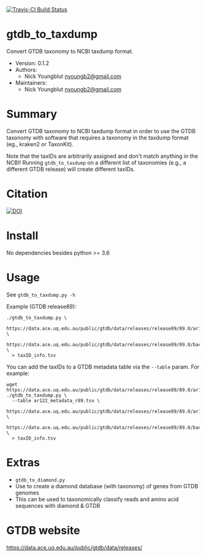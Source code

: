 [![Travis-CI Build Status](https://travis-ci.org/nick-youngblut/gtdb_to_taxdump.svg?branch=master)](https://travis-ci.org/nick-youngblut/gtdb_to_taxdump)

gtdb_to_taxdump
===============

Convert GTDB taxonomy to NCBI taxdump format.

* Version: 0.1.2
* Authors:
  * Nick Youngblut <nyoungb2@gmail.com>
* Maintainers:
  * Nick Youngblut <nyoungb2@gmail.com>


# Summary

Convert GTDB taxonomy to NCBI taxdump format in order to
use the GTDB taxonomy with software that requires a
taxonomy in the taxdump format (eg., kraken2 or TaxonKit).

Note that the taxIDs are arbitrarily assigned and don't
match anything in the NCBI! Running `gtdb_to_taxdump` on
a different list of taxonomies (e.g., a different GTDB release)
will create different taxIDs.

# Citation 

[![DOI](https://zenodo.org/badge/DOI/10.5281/zenodo.3696964.svg)](https://doi.org/10.5281/zenodo.3696964)

# Install

No dependencies besides python >= 3.6

# Usage

See `gtdb_to_taxdump.py -h`

Example (GTDB release89):

```
./gtdb_to_taxdump.py \
  https://data.ace.uq.edu.au/public/gtdb/data/releases/release89/89.0/ar122_taxonomy_r89.tsv \
  https://data.ace.uq.edu.au/public/gtdb/data/releases/release89/89.0/bac120_taxonomy_r89.tsv \
  > taxID_info.tsv
```

You can add the taxIDs to a GTDB metadata table via the `--table` param. For example:

```
wget https://data.ace.uq.edu.au/public/gtdb/data/releases/release89/89.0/ar122_metadata_r89.tsv
./gtdb_to_taxdump.py \
  --table ar122_metadata_r89.tsv \
  https://data.ace.uq.edu.au/public/gtdb/data/releases/release89/89.0/ar122_taxonomy_r89.tsv \
  https://data.ace.uq.edu.au/public/gtdb/data/releases/release89/89.0/bac120_taxonomy_r89.tsv \
  > taxID_info.tsv
```

# Extras

*  `gtdb_to_diamond.py`
  * Use to create a diamond database (with taxonomy) of genes from GTDB genomes
  * This can be used to taxonomically classify reads and amino acid sequences with diamond & GTDB

# GTDB website

https://data.ace.uq.edu.au/public/gtdb/data/releases/
